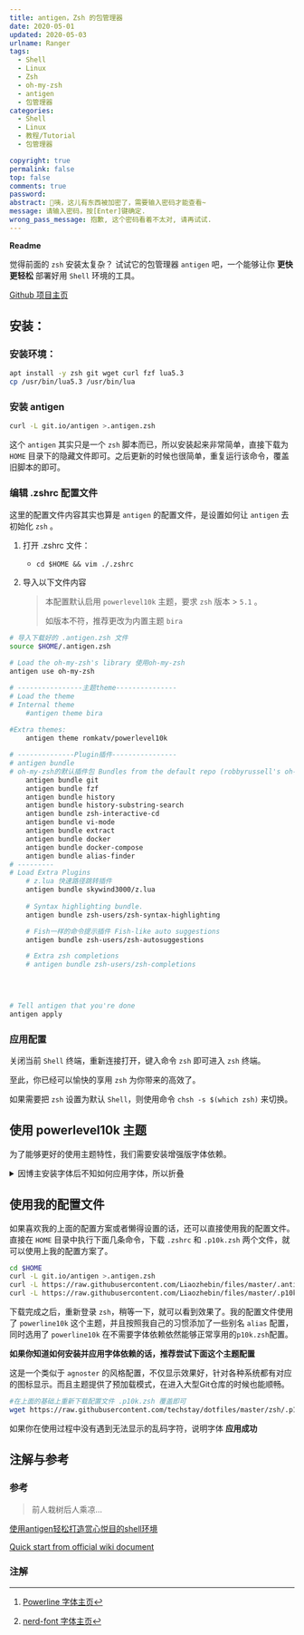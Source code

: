 ```yaml
---
title: antigen，Zsh 的包管理器
date: 2020-05-01 
updated: 2020-05-03 
urlname: Ranger
tags:
  - Shell
  - Linux
  - Zsh
  - oh-my-zsh
  - antigen
  - 包管理器
categories: 
  - Shell
  - Linux
  - 教程/Tutorial
  - 包管理器

copyright: true
permalink: false
top: false
comments: true
password: 
abstract: 🔐咦，这儿有东西被加密了，需要输入密码才能查看~
message: 请输入密码，按[Enter]键确定.
wrong_pass_message: 抱歉, 这个密码看着不太对, 请再试试.
---
```



**Readme**

觉得前面的 `zsh` 安装太复杂？ 试试它的包管理器 `antigen` 吧，一个能够让你 **更快更轻松** 部署好用 `Shell` 环境的工具。

[Github 项目主页](https://github.com/zsh-users/antigen)
<!---more--->
 


## 安装：

### 安装环境：

```bash
apt install -y zsh git wget curl fzf lua5.3
cp /usr/bin/lua5.3 /usr/bin/lua
```

### 安装 antigen

```bash
curl -L git.io/antigen >.antigen.zsh
```

这个 `antigen` 其实只是一个 `zsh` 脚本而已，所以安装起来非常简单，直接下载为 `HOME` 目录下的隐藏文件即可。之后更新的时候也很简单，重复运行该命令，覆盖旧脚本的即可。

### 编辑 .zshrc 配置文件

这里的配置文件内容其实也算是 `antigen` 的配置文件，是设置如何让 `antigen` 去初始化 `zsh` 。

1. 打开 .zshrc 文件：
   
   - `cd $HOME && vim ./.zshrc`
   
2. 导入以下文件内容

   > 本配置默认启用 `powerlevel10k` 主题，要求 `zsh` 版本 > `5.1`  。
   >
   > 如版本不符，推荐更改为内置主题 `bira`

```bash
# 导入下载好的 .antigen.zsh 文件
source $HOME/.antigen.zsh
    
# Load the oh-my-zsh's library 使用oh-my-zsh
antigen use oh-my-zsh

# ----------------主题theme---------------
# Load the theme
# Internal theme
	#antigen theme bira	
	
#Extra themes:
	antigen theme romkatv/powerlevel10k

# --------------Plugin插件----------------
# antigen bundle 
# oh-my-zsh的默认插件包 Bundles from the default repo (robbyrussell's oh-my-zsh) 
    antigen bundle git
    antigen bundle fzf
    antigen bundle history
    antigen bundle history-substring-search
    antigen bundle zsh-interactive-cd
    antigen bundle vi-mode
    antigen bundle extract 
    antigen bundle docker
    antigen bundle docker-compose
    antigen bundle alias-finder
# ---------
# Load Extra Plugins
	# z.lua 快速路径跳转插件
	antigen bundle skywind3000/z.lua
	
    # Syntax highlighting bundle.
    antigen bundle zsh-users/zsh-syntax-highlighting

    # Fish一样的命令提示插件 Fish-like auto suggestions 
    antigen bundle zsh-users/zsh-autosuggestions

    # Extra zsh completions
    # antigen bundle zsh-users/zsh-completions
    
    


# Tell antigen that you're done
antigen apply


```

### 应用配置

关闭当前 `Shell` 终端，重新连接打开，键入命令 `zsh` 即可进入 `zsh` 终端。

至此，你已经可以愉快的享用 `zsh` 为你带来的高效了。

如果需要把 `zsh` 设置为默认 `Shell`，则使用命令 `chsh -s $(which zsh)` 来切换。





## 使用 powerlevel10k 主题

为了能够更好的使用主题特性，我们需要安装增强版字体依赖。

<details><summary>因博主安装字体后不知如何应用字体，所以折叠</summary> 

- **安装字体依赖** [^1][^2]

> 似乎安装完成后需要在终端设置中，选中该字体。

```bash
apt install fontconfig fonts-powerline
```

</details>



## 使用我的配置文件

如果喜欢我的上面的配置方案或者懒得设置的话，还可以直接使用我的配置文件。直接在 `HOME` 目录中执行下面几条命令，下载 `.zshrc` 和 `.p10k.zsh` 两个文件，就可以使用上我的配置方案了。

```bash
cd $HOME
curl -L git.io/antigen >.antigen.zsh
curl -L https://raw.githubusercontent.com/Liaozhebin/files/master/.antigen > .zshrc
curl -L https://raw.githubusercontent.com/Liaozhebin/files/master/.p10k.zsh > .p10k.zsh
```

下载完成之后，重新登录 `zsh`，稍等一下，就可以看到效果了。我的配置文件使用了 `powerline10k` 这个主题，并且按照我自己的习惯添加了一些别名 `alias` 配置，同时选用了 `powerline10k` 在不需要字体依赖依然能够正常享用的`p10k.zsh`配置。

**如果你知道如何安装并应用字体依赖的话，推荐尝试下面这个主题配置**

这是一个类似于 `agnoster`  的风格配置，不仅显示效果好，针对各种系统都有对应的图标显示。而且主题提供了预加载模式，在进入大型Git仓库的时候也能顺畅。

```bash
#在上面的基础上重新下载配置文件 .p10k.zsh 覆盖即可
wget https://raw.githubusercontent.com/techstay/dotfiles/master/zsh/.p10k.zsh
```

如果你在使用过程中没有遇到无法显示的乱码字符，说明字体 **应用成功**

## 注解与参考

### 参考

> 前人栽树后人乘凉...

[使用antigen轻松打造赏心悦目的shell环境](https://cloud.tencent.com/developer/article/1607239)

[Quick start from official wiki document](https://github.com/zsh-users/antigen/wiki/Quick-start)

### 注解

[^1]: [Powerline 字体主页](https://github.com/powerline/fonts)
[^2]: [nerd-font 字体主页](https://github.com/ryanoasis/nerd-fonts)